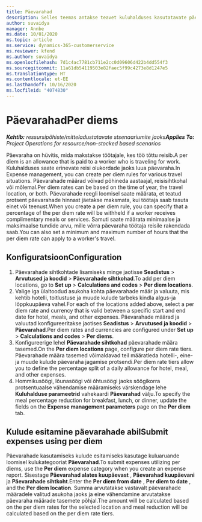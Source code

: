 ```yaml
---
title: Päevarahad
description: Selles teemas antakse teavet kuluhalduses kasutatavate päevarahade reeglite kohta.
author: suvaidya
manager: Annbe
ms.date: 10/01/2020
ms.topic: article
ms.service: dynamics-365-customerservice
ms.reviewer: kfend
ms.author: suvaidya
ms.openlocfilehash: 7d1c4ac7781cb711e2cc0d09606d422b4dd554f3
ms.sourcegitcommit: 11a61db54119503e82faec5f99c4273e8d1247e5
ms.translationtype: HT
ms.contentlocale: et-EE
ms.lasthandoff: 10/16/2020
ms.locfileid: "4074830"
---
```

# <a name="per-diems"></a><span data-ttu-id="1fd28-103">Päevarahad</span><span class="sxs-lookup"><span data-stu-id="1fd28-103">Per diems</span></span>

<span data-ttu-id="1fd28-104">_**Kehtib:** ressursipõhiste/mitteladustatavate stsenaariumite jaoks_</span><span class="sxs-lookup"><span data-stu-id="1fd28-104">_**Applies To:** Project Operations for resource/non-stocked based scenarios_</span></span>


<span data-ttu-id="1fd28-105">Päevaraha on hüvitis, mida makstakse töötajale, kes töö tõttu reisib.</span><span class="sxs-lookup"><span data-stu-id="1fd28-105">A per diem is an allowance that is paid to a worker who is traveling for work.</span></span> <span data-ttu-id="1fd28-106">Kuluhalduses saate erinevate reisi olukordade jaoks luua päevaraha.</span><span class="sxs-lookup"><span data-stu-id="1fd28-106">In Expense management, you can create per diem rules for  various travel situations.</span></span> <span data-ttu-id="1fd28-107">Päevarahade määrad võivad põhineda aastaajal, reisisihtkohal või mõlemal.</span><span class="sxs-lookup"><span data-stu-id="1fd28-107">Per diem rates can be based on the time of year, the travel location, or both.</span></span> <span data-ttu-id="1fd28-108">Päevarahade reegli loomisel saate määrata, et teatud protsent päevarahade hinnast jäetakse maksmata, kui töötaja saab tasuta einet või teenust.</span><span class="sxs-lookup"><span data-stu-id="1fd28-108">When you create a per diem  rule, you can specify that a percentage of the per diem rate will be withheld if a worker receives complimentary meals or services.</span></span> <span data-ttu-id="1fd28-109">Samuti saate määrata minimaalse ja maksimaalse tundide arvu, mille võrra päevaraha töötaja reisile rakendada saab.</span><span class="sxs-lookup"><span data-stu-id="1fd28-109">You can also set a minimum and maximum number of hours that the per diem rate can apply to a worker's travel.</span></span>

## <a name="configuration"></a><span data-ttu-id="1fd28-110">Konfiguratsioon</span><span class="sxs-lookup"><span data-stu-id="1fd28-110">Configuration</span></span> 

1. <span data-ttu-id="1fd28-111">Päevarahade sihtkohtade lisamiseks minge jaotisse **Seadistus** > **Arvutused ja koodid** > **Päevarahade sihtkohad**.</span><span class="sxs-lookup"><span data-stu-id="1fd28-111">To add per diem locations, go to **Set up** > **Calculations and codes** > **Per diem locations**.</span></span>
2. <span data-ttu-id="1fd28-112">Valige iga ülaltoodud asukoha kohta päevarahade määr ja valuuta, mis kehtib hotelli, toitlustuse ja muude kulude tarbeks kindla algus-ja lõppkuupäeva vahel.</span><span class="sxs-lookup"><span data-stu-id="1fd28-112">For each of the locations added above, select a per diem rate and currency that is valid between a specific start and end date for hotel, meals, and other expenses.</span></span> <span data-ttu-id="1fd28-113">Päevarahade määrad ja valuutad konfigureeritakse jaotises **Seadistus** > **Arvutused ja koodid** > **Päevarahad**.</span><span class="sxs-lookup"><span data-stu-id="1fd28-113">Per diem rates and currencies are configured under **Set up** > **Calculations and codes** > **Per diems**.</span></span>
3. <span data-ttu-id="1fd28-114">Konfigureerige lehel **Päevarahade sihtkohad** päevarahade määra tasemed.</span><span class="sxs-lookup"><span data-stu-id="1fd28-114">On the **Per diem locations** page, configure per diem rate tiers.</span></span> <span data-ttu-id="1fd28-115">Päevarahade määra tasemed võimaldavad teil määratleda hotelli-, eine- ja muude kulude päevaraha jagamise protsendi.</span><span class="sxs-lookup"><span data-stu-id="1fd28-115">Per diem rate tiers allow you to define the percentage split of a daily allowance for hotel, meal, and other expenses.</span></span> 
4. <span data-ttu-id="1fd28-116">Hommikusöögi, lõunasöögi või õhtusöögi jaoks söögikorra protsentuaalse vähendamise määramiseks värskendage lehe **Kuluhalduse parameetrid** vahekaardi **Päevarahad** välju.</span><span class="sxs-lookup"><span data-stu-id="1fd28-116">To specify the meal percentage reduction for breakfast, lunch, or dinner, update the fields on the **Expense management parameters** page on the **Per diem** tab.</span></span> 
    
## <a name="submit-expenses-using-per-diem"></a><span data-ttu-id="1fd28-117">Kulude esitamine päevarahade abil</span><span class="sxs-lookup"><span data-stu-id="1fd28-117">Submit expenses using per diem</span></span>
<span data-ttu-id="1fd28-118">Päevarahade kasutamiseks kulude esitamiseks kasutage kuluaruande loomisel kulukategooriat **Päevarahad**.</span><span class="sxs-lookup"><span data-stu-id="1fd28-118">To submit expenses utilizing per diems, use the **Per diem** expense category when you create an expense report.</span></span> <span data-ttu-id="1fd28-119">Sisestage **Päevarahad alates kuupäevast** , **Päevarahad kuupäevani** ja **Päevarahade sihtkoht**.</span><span class="sxs-lookup"><span data-stu-id="1fd28-119">Enter the **Per diem from date** , **Per diem to date** ,  and the **Per diem location**.</span></span> <span data-ttu-id="1fd28-120">Summa arvutatakse vastavalt päevarahade määradele valitud asukoha jaoks ja eine vähendamine arvutatakse päevaraha määrade tasemete põhjal.</span><span class="sxs-lookup"><span data-stu-id="1fd28-120">The amount will be calculated based on the per diem rates for the selected location and meal reduction will be calculated based on the per diem rate tiers.</span></span>
